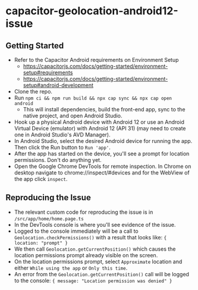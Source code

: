 # capacitor-geolocation-android12-issue

## Getting Started

- Refer to the Capacitor Android requirements on Environment Setup
  - https://capacitorjs.com/docs/getting-started/environment-setup#requirements
  - https://capacitorjs.com/docs/getting-started/environment-setup#android-development
- Clone the repo.
- Run `npm ci && npm run build && npx cap sync && npx cap open android`
  - This will install dependencies, build the front-end app, sync to the native project, and open Android Studio.
- Hook up a physical Android device with Android 12 or use an Android Virtual Device (emulator) with Android 12 (API 31) (may need to create one in Android Studio's AVD Manager).
- In Android Studio, select the desired Android device for running the app. Then click the Run button to `Run 'app'`.
- After the app has started on the device, you'll see a prompt for location permissions. Don't do anything yet.
- Open the Google Chrome DevTools for remote inspection. In Chrome on desktop navigate to chrome://inspect/#devices and for the WebView of the app click `inspect`.

## Reproducing the Issue

- The relevant custom code for reproducing the issue is in `/src/app/home/home.page.ts`
- In the DevTools console is where you'll see evidence of the issue.
- Logged to the console immediately will be a call to `Geolocation.checkPermissions()` with a result that looks like: `{ location: "prompt" }`
- We then call `Geolocation.getCurrentPosition()` which causes the location permissions prompt already visible on the screen.
- On the location permissions prompt, select `Approximate` location and either `While using the app` or `Only this time`.
- An error from the `Geolocation.getCurrentPosition()` call will be logged to the console: `{ message: "Location permission was denied" }`
